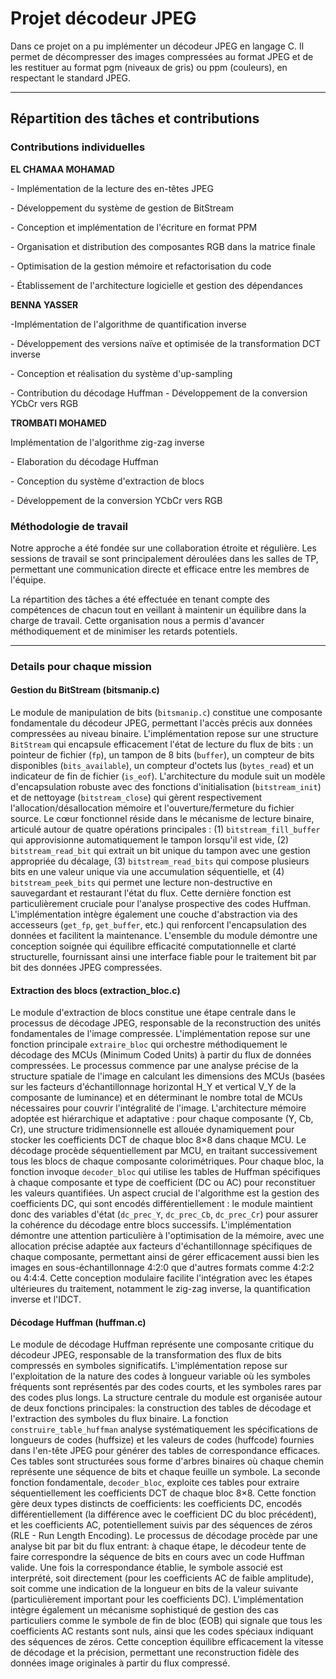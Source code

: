 # Projet décodeur JPEG

Dans ce projet on a pu implémenter un décodeur JPEG en langage C. Il permet de décompresser des images compressées au format JPEG et de les restituer au format pgm (niveaux de gris) ou ppm (couleurs), en respectant le standard JPEG.

------------------------------------------------------------------------

## Répartition des tâches et contributions

### Contributions individuelles

**EL CHAMAA MOHAMAD**

\- Implémentation de la lecture des en-têtes JPEG

\- Développement du système de gestion de BitStream

\- Conception et implémentation de l'écriture en format PPM

\- Organisation et distribution des composantes RGB dans la matrice finale

\- Optimisation de la gestion mémoire et refactorisation du code

\- Établissement de l'architecture logicielle et gestion des dépendances

**BENNA YASSER**

-Implémentation de l'algorithme de quantification inverse

\- Développement des versions naïve et optimisée de la transformation DCT inverse

\- Conception et réalisation du système d'up-sampling

\- Contribution du décodage Huffman - Développement de la conversion YCbCr vers RGB

**TROMBATI MOHAMED**

Implémentation de l'algorithme zig-zag inverse

\- Elaboration du décodage Huffman

\- Conception du système d'extraction de blocs

\- Développement de la conversion YCbCr vers RGB

### Méthodologie de travail

Notre approche a été fondée sur une collaboration étroite et régulière. Les sessions de travail se sont principalement déroulées dans les salles de TP, permettant une communication directe et efficace entre les membres de l'équipe.

La répartition des tâches a été effectuée en tenant compte des compétences de chacun tout en veillant à maintenir un équilibre dans la charge de travail. Cette organisation nous a permis d'avancer méthodiquement et de minimiser les retards potentiels.

------------------------------------------------------------------------

### Details pour chaque mission

#### Gestion du BitStream (bitsmanip.c)

Le module de manipulation de bits (`bitsmanip.c`) constitue une composante fondamentale du décodeur JPEG, permettant l'accès précis aux données compressées au niveau binaire. 
L'implémentation repose sur une structure `BitStream` qui encapsule efficacement l'état de lecture du flux de bits : un pointeur de fichier (`fp`), un tampon de 8 bits (`buffer`), un compteur de bits disponibles (`bits_available`), un compteur d'octets lus (`bytes_read`) et un indicateur de fin de fichier (`is_eof`). 
L'architecture du module suit un modèle d'encapsulation robuste avec des fonctions d'initialisation (`bitstream_init`) et de nettoyage (`bitstream_close`) qui gèrent respectivement l'allocation/désallocation mémoire et l'ouverture/fermeture du fichier source. 
Le cœur fonctionnel réside dans le mécanisme de lecture binaire, articulé autour de quatre opérations principales : (1) `bitstream_fill_buffer` qui approvisionne automatiquement le tampon lorsqu'il est vide, (2) `bitstream_read_bit` qui extrait un bit unique du tampon avec une gestion appropriée du décalage, (3) `bitstream_read_bits` qui compose plusieurs bits en une valeur unique via une accumulation séquentielle, et (4) `bitstream_peek_bits` qui permet une lecture non-destructive en sauvegardant et restaurant l'état du flux. 
Cette dernière fonction est particulièrement cruciale pour l'analyse prospective des codes Huffman. 
L'implémentation intègre également une couche d'abstraction via des accesseurs (`get_fp`, `get_buffer`, etc.) qui renforcent l'encapsulation des données et facilitent la maintenance. 
L'ensemble du module démontre une conception soignée qui équilibre efficacité computationnelle et clarté structurelle, fournissant ainsi une interface fiable pour le traitement bit par bit des données JPEG compressées.

#### Extraction des blocs (extraction_bloc.c)

Le module d'extraction de blocs constitue une étape centrale dans le processus de décodage JPEG, responsable de la reconstruction des unités fondamentales de l'image compressée. 
L'implémentation repose sur une fonction principale `extraire_bloc` qui orchestre méthodiquement le décodage des MCUs (Minimum Coded Units) à partir du flux de données compressées. 
Le processus commence par une analyse précise de la structure spatiale de l'image en calculant les dimensions des MCUs (basées sur les facteurs d'échantillonnage horizontal H_Y et vertical V_Y de la composante de luminance) et en déterminant le nombre total de MCUs nécessaires pour couvrir l'intégralité de l'image. 
L'architecture mémoire adoptée est hiérarchique et adaptative : pour chaque composante (Y, Cb, Cr), une structure tridimensionnelle est allouée dynamiquement pour stocker les coefficients DCT de chaque bloc 8×8 dans chaque MCU. 
Le décodage procède séquentiellement par MCU, en traitant successivement tous les blocs de chaque composante colorimétriques.
Pour chaque bloc, la fonction invoque `decoder_bloc` qui utilise les tables de Huffman spécifiques à chaque composante et type de coefficient (DC ou AC) pour reconstituer les valeurs quantifiées. 
Un aspect crucial de l'algorithme est la gestion des coefficients DC, qui sont encodés différentiellement : le module maintient donc des variables d'état (`dc_prec_Y`, `dc_prec_Cb`, `dc_prec_Cr`) pour assurer la cohérence du décodage entre blocs successifs. 
L'implémentation démontre une attention particulière à l'optimisation de la mémoire, avec une allocation précise adaptée aux facteurs d'échantillonnage spécifiques de chaque composante, permettant ainsi de gérer efficacement aussi bien les images en sous-échantillonnage 4:2:0 que d'autres formats comme 4:2:2 ou 4:4:4. 
Cette conception modulaire facilite l'intégration avec les étapes ultérieures du traitement, notamment le zig-zag inverse, la quantification inverse et l'IDCT.

#### Décodage Huffman (huffman.c)

Le module de décodage Huffman représente une composante critique du décodeur JPEG, responsable de la transformation des flux de bits compressés en symboles significatifs. 
L'implémentation repose sur l'exploitation de la nature des codes à longueur variable où les symboles fréquents sont représentés par des codes courts, et les symboles rares par des codes plus longs. 
La structure centrale du module est organisée autour de deux fonctions principales: la construction des tables de décodage et l'extraction des symboles du flux binaire. 
La fonction `construire_table_huffman` analyse systématiquement les spécifications de longueurs de codes (huffsize) et les valeurs de codes (huffcode) fournies dans l'en-tête JPEG pour générer des tables de correspondance efficaces. 
Ces tables sont structurées sous forme d'arbres binaires où chaque chemin représente une séquence de bits et chaque feuille un symbole. 
La seconde fonction fondamentale, `decoder_bloc`, exploite ces tables pour extraire séquentiellement les coefficients DCT de chaque bloc 8×8. Cette fonction gère deux types distincts de coefficients: les coefficients DC, encodés différentiellement (la différence avec le coefficient DC du bloc précédent), et les coefficients AC, potentiellement suivis par des séquences de zéros (RLE - Run Length Encoding). 
Le processus de décodage procède par une analyse bit par bit du flux entrant: à chaque étape, le décodeur tente de faire correspondre la séquence de bits en cours avec un code Huffman valide. 
Une fois la correspondance établie, le symbole associé est interprété, soit directement (pour les coefficients AC de faible amplitude), soit comme une indication de la longueur en bits de la valeur suivante (particulièrement important pour les coefficients DC). 
L'implémentation intègre également un mécanisme sophistiqué de gestion des cas particuliers comme le symbole de fin de bloc (EOB) qui signale que tous les coefficients AC restants sont nuls, ainsi que les codes spéciaux indiquant des séquences de zéros. 
Cette conception équilibre efficacement la vitesse de décodage et la précision, permettant une reconstruction fidèle des données image originales à partir du flux compressé.




